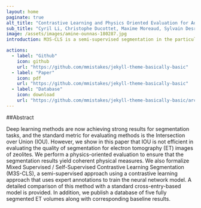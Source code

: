 ```yaml
---
layout: home
paginate: true
alt_title: "Contrastive Learning and Physics Oriented Evaluation for Advanced Segmentation in Electron Tomography"
sub_title: "Cyril Li, Christophe Ducottet, Maxime Moreaud, Sylvain Desroziers, Valentina Girelli Consolaro, Virgile Rouchon, Ovidiu Ersen"
image: /assets/images/amine-ounnas-180287.jpg
introduction: M3S-CLS is a semi-supervised segmentation in the particular context of the assessment of zeolite catalytic properties. We provide an implementation of M3S-CLS and a dataset of five fully segmented ET volumes.

actions:
  - label: "Github"
    icon: github
    url: "https://github.com/mmistakes/jekyll-theme-basically-basic"
  - label: "Paper"
    icon: pdf
    url: "https://github.com/mmistakes/jekyll-theme-basically-basic"
  - label: "Database"
    icon: download
    url: "https://github.com/mmistakes/jekyll-theme-basically-basic/archive/master.zip"
---
```


##Abstract

Deep learning methods are now achieving strong results for segmentation tasks, and the standard metric for evaluating methods is the Intersection over Union (IOU). However, we show in this paper that IOU is not efficient in evaluating the quality of segmentation for electron tomography (ET) images of zeolites. We perform a physics-oriented evaluation to ensure that the segmentation results yield coherent physical measures. We also formalize Mixed Supervised / Self-Supervised Contrastive Learning Segmentation (M3S-CLS), a semi-supervised approach using a contrastive learning approach that uses expert annotations to train the neural network model. A detailed comparison of this method with a standard cross-entry-based model is provided. In addition, we publish a database of five fully segmented ET volumes along with corresponding baseline results.
